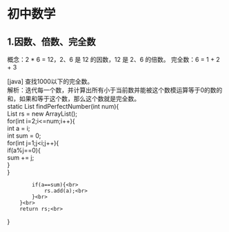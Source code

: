 初中数学
============
1.因数、倍数、完全数
------------
  概念：2 * 6 = 12，2、6 是 12 的因数，12 是 2、6 的倍数。 完全数：6 = 1 + 2 + 3

  [java] 查找1000以下的完全数。<br>
  解析：迭代每一个数，并计算出所有小于当前数并能被这个数模运算等于0的数的和，如果和等于这个数，那么这个数就是完全数。<br>
  static List findPerfectNumber(int num){<br>
        List rs = new ArrayList();<br>
        for(int i=2;i<=num;i++){<br>
            int a = i;<br>
            int sum = 0;<br>
            for(int j=1;j<i;j++){<br>
                if(a%j==0){<br>
                    sum += j;<br>
                }<br>
            }<br>

            if(a==sum){<br>
                rs.add(a);<br>
            }<br>
        }<br>
        return rs;<br>
   }
